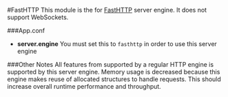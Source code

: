 #FastHTTP
This module is the for [FastHTTP](https://github.com/valyala/fasthttp) server engine.
It does not support WebSockets.

###App.conf
- **server.engine** You must set this to `fasthttp` in order to use this server engine

###Other Notes
All features from supported by a regular HTTP engine is supported by this server engine.
Memory usage is decreased because this engine makes reuse of allocated structures to
handle requests. This should increase overall runtime performance and throughput. 
